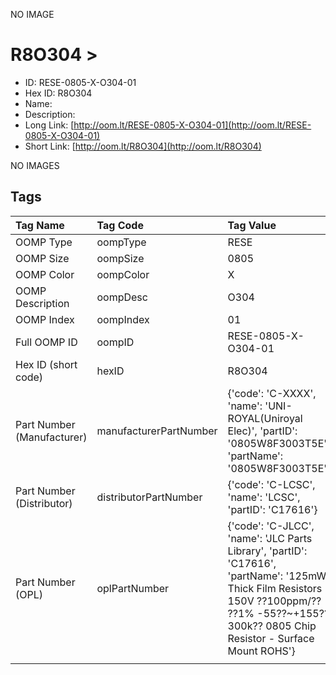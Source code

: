


  
NO IMAGE  
# R8O304 > 

- ID: RESE-0805-X-O304-01
- Hex ID: R8O304
- Name: 
- Description: 
- Long Link: [http://oom.lt/RESE-0805-X-O304-01](http://oom.lt/RESE-0805-X-O304-01)
- Short Link: [http://oom.lt/R8O304](http://oom.lt/R8O304)
  
NO IMAGES  
## Tags
  

|Tag Name|Tag Code|Tag Value|
| :--- | :--- | :--- |
|OOMP Type|oompType|RESE|
|OOMP Size|oompSize|0805|
|OOMP Color|oompColor|X|
|OOMP Description|oompDesc|O304|
|OOMP Index|oompIndex|01|
|Full OOMP ID|oompID|RESE-0805-X-O304-01|
|Hex ID (short code)|hexID|R8O304|
|Part Number (Manufacturer)|manufacturerPartNumber|{'code': 'C-XXXX', 'name': 'UNI-ROYAL(Uniroyal Elec)', 'partID': '0805W8F3003T5E', 'partName': '0805W8F3003T5E'}|
|Part Number (Distributor)|distributorPartNumber|{'code': 'C-LCSC', 'name': 'LCSC', 'partID': 'C17616'}|
|Part Number (OPL)|oplPartNumber|{'code': 'C-JLCC', 'name': 'JLC Parts Library', 'partID': 'C17616', 'partName': '125mW Thick Film Resistors 150V ??100ppm/?? ??1% -55??~+155?? 300k?? 0805  Chip Resistor - Surface Mount ROHS'}|
||||
